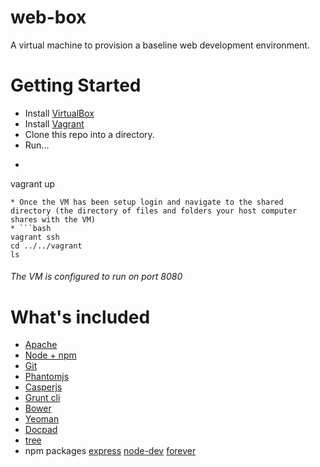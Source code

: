 web-box
=======

A virtual machine to provision a baseline web development environment.

# Getting Started 

* Install [VirtualBox](https://www.virtualbox.org/)
* Install [Vagrant](http://downloads.vagrantup.com/)
* Clone this repo into a directory.  
* Run...  
* ```bash
vagrant up
```
* Once the VM has been setup login and navigate to the shared directory (the directory of files and folders your host computer shares with the VM)  
* ```bash
vagrant ssh  
cd ../../vagrant  
ls
```

###### The VM is configured to run on port 8080

# What's included

* [Apache](http://apache.org/)
* [Node + npm](http://nodejs.org/)
* [Git](http://git-scm.com/)
* [Phantomjs](http://phantomjs.org/)
* [Casperjs](http://casperjs.org/)
* [Grunt cli](http://gruntjs.com/getting-started)
* [Bower](http://bower.io/)
* [Yeoman](http://yeoman.io/)
* [Docpad](http://docpad.org/)
* [tree ](http://bit.ly/PGVXlw)
* npm packages [express](http://expressjs.com/) [node-dev](https://github.com/fgnass/node-dev) [forever](https://npmjs.org/package/forever)


